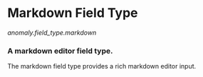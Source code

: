 # Markdown Field Type

*anomaly.field_type.markdown*

### A markdown editor field type.

The markdown field type provides a rich markdown editor input.
